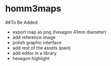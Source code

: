 # homm3maps

##To Be Added:
- export map as png (hexagon 41mm diameter)
- add reference image
- polish graphic interface
- add rest of the assets (pain)
- add editor in a library
- hexagon highlight
